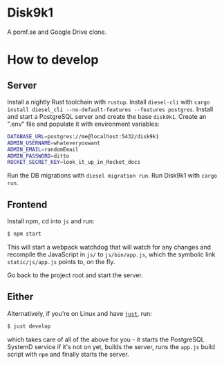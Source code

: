 # Disk9k1

A pomf.se and Google Drive clone.

# How to develop
## Server
Install a nightly Rust toolchain with `rustup`. Install `diesel-cli` with `cargo install diesel_cli --no-default-features --features postgres`.
Install and start a PostgreSQL server and create the base `disk9k1`.
Create an ".env" file and populate it with environment variables:
```bash
DATABASE_URL=postgres://me@localhost:5432/disk9k1
ADMIN_USERNAME=whateveryouwant
ADMIN_EMAIL=randomEmail
ADMIN_PASSWORD=ditto
ROCKET_SECRET_KEY=look_it_up_in_Rocket_docs
```
Run the DB migrations with `diesel migration run`.
Run Disk9k1 with `cargo run`.
## Frontend
Install npm, cd into `js` and run:
```bash
$ npm start
```
This will start a webpack watchdog that will watch for any changes and recompile the JavaScript in `js/` to `js/bin/app.js`, which the symbolic link `static/js/app.js` points to, on the fly. 

Go back to the project root and start the server.
## Either
Alternatively, if you're on Linux and have [`just`](https://github.com/casey/just), run:
```bash
$ just develop
```
which takes care of all of the above for you - it starts the PostgreSQL SystemD service if it's not on yet, builds the server, runs the `app.js` build script with `npm` and finally starts the server.